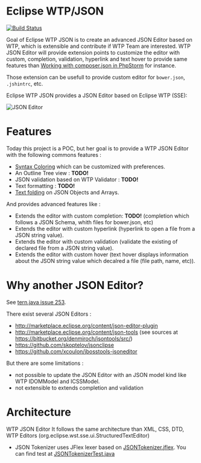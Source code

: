 # Eclipse WTP/JSON

[![Build Status](https://secure.travis-ci.org/angelozerr/eclipse-wtp-json.png)](http://travis-ci.org/angelozerr/eclipse-wtp-json)

Goal of Eclipse WTP JSON is to create an advanced JSON Editor based on WTP, which is extensible and contribute if WTP Team are interested. WTP JSON Editor will provide extension points to customize the editor with custom, completion, validation, hyperlink and text hover to provide same features than [Working with composer.json in PhpStorm](http://blog.jetbrains.com/phpstorm/2015/01/working-with-composer-json-in-phpstorm/) for instance.

Those extension can be usefull to provide custom editor for `bower.json`, `.jshintrc`, etc.

Eclipse WTP JSON provides a JSON Editor based on Eclipse WTP (SSE):

![JSON Editor](https://github.com/angelozerr/eclipse-wtp-json/wiki/images/JSONEditorOverview.png)  

# Features

Today this project is a POC, but her goal is to provide a WTP JSON Editor with the following commons features :

- [Syntax Coloring](https://github.com/angelozerr/eclipse-wtp-json/wiki/SyntaxColoring) which can be customized with preferences.
- An Outline Tree view : **TODO!**
- JSON validation based on WTP Validator : **TODO!**
- Text formatting : **TODO!**
- [Text folding](https://github.com/angelozerr/eclipse-wtp-json/wiki/TextFolding) on JSON Objects and Arrays.

And provides advanced features like : 
 
 - Extends the editor with custom completion: **TODO!** (completion which follows a JSON Schema, whith files for bower.json, etc)
 - Extends the editor with custom hyperlink (hyperlink to open a file from a JSON string value).
 - Extends the editor with custom validation (validate the existing of declared file from a JSON string value).
 - Extends the editor with custom hover (text hover displays information about the JSON string value which decalred a file (file path, name, etc)).

# Why another JSON Editor?

See [tern.java issue 253](https://github.com/angelozerr/tern.java/issues/253).

There exist several JSON Editors :

 - http://marketplace.eclipse.org/content/json-editor-plugin
 - http://marketplace.eclipse.org/content/json-tools (see sources at https://bitbucket.org/denmiroch/jsontools/src/)
 - https://github.com/skoptelov/jsonclipse
 - https://github.com/xcoulon/jbosstools-jsoneditor

But there are some limitations : 

 - not possible to update the JSON Editor with an JSON model kind like WTP IDOMModel and ICSSModel.
 - not extensible to extends completion and validation

# Architecture 

WTP JSON Editor It follows the same architecture than XML, CSS, DTD, WTP Editors (org.eclipse.wst.sse.ui.StructuredTextEditor) 

 * JSON Tokenizer uses JFlex lexer based on [JSONTokenizer.jflex](https://github.com/angelozerr/eclipse-wtp-json/blob/master/core/org.eclipse.wst.json.core/Resource/parserTools/highlighting/JSONTokenizer.jflex). You can find test at [JSONTokenizerTest.java]( https://github.com/angelozerr/eclipse-wtp-json/blob/master/core/org.eclipse.wst.json.core.tests/src/org/eclipse/wst/json/core/internal/parser/JSONTokenizerTest.java)
 
 
